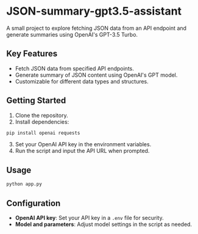# JSON-summary-gpt3.5-assistant

A small project to explore fetching JSON data from an API endpoint and generate summaries using OpenAI's GPT-3.5 Turbo. 

## Key Features
- Fetch JSON data from specified API endpoints.
- Generate summary of JSON content using OpenAI's GPT model.
- Customizable for different data types and structures.

## Getting Started
1. Clone the repository.
2. Install dependencies: 
```bash
pip install openai requests
```
3. Set your OpenAI API key in the environment variables.
4. Run the script and input the API URL when prompted.

## Usage
```python
python app.py
```

## Configuration
- **OpenAI API key**: Set your API key in a `.env` file for security.
- **Model and parameters**: Adjust model settings in the script as needed.

